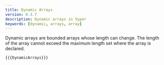```yaml
---
title: Dynamic Arrays
version: 0.3.7
description: Dynamic arrays in Vyper
keywords: [dynamic, arrays, array]
---
```


Dynamic arrays are bounded arrays whose length can change. The length of the array cannot exceed the maximum length set where the array is declared.

```vyper
{{{DynamicArrays}}}
```
